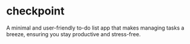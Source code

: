 # checkpoint
A minimal and user-friendly to-do list app that makes managing tasks a breeze, ensuring you stay productive and stress-free.
